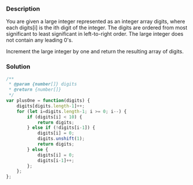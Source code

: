 ### Description

You are given a large integer represented as an integer array digits, where each digits[i] is the ith digit of the integer. The digits are ordered from most significant to least significant in left-to-right order. The large integer does not contain any leading 0's.

Increment the large integer by one and return the resulting array of digits.

### Solution
```js
/**
 * @param {number[]} digits
 * @return {number[]}
 */
var plusOne = function(digits) {
    digits[digits.length-1]++;
    for (let i=digits.length-1; i >= 0; i--) {
        if (digits[i] < 10) {
            return digits;
        } else if (!digits[i-1]) {
            digits[i] = 0;
            digits.unshift(1);
            return digits;
        } else {
            digits[i] = 0;
            digits[i-1]++;
        };
    };
};
```